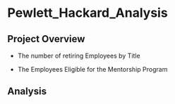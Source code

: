 # Pewlett_Hackard_Analysis

## Project Overview

- The number of retiring Employees by Title 

- The Employees Eligible for the Mentorship Program

## Analysis